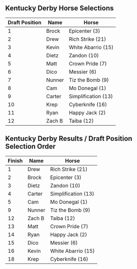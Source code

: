 ## Kentucky Derby Horse Selections

| Draft Position| Name | Horse 
| ----------- | ----------- | -----------------
| 1           | Brock       | Epicenter (3)
| 2           | Drew        | Rich Strike (21)
| 3           | Kevin       | White Abarrio (15)
| 4           | Dietz       | Zandon (10)
| 5           | Matt        | Crown Pride (7)
| 6           | Dico        | Messier (6)
| 7           | Nunner      | Tiz the Bomb (9)
| 8           | Cam         | Mo Donegal (1)
| 9           | Carter      | Simplification (13)
| 10          | Krep        | Cyberknife (16)
| 11          | Ryan        | Happy Jack (2)
| 12          | Zach B      | Taiba (12)

## Kentucky Derby Results / Draft Position Selection Order

| Finish | Name        | Horse 
| ------ | ----------- | -----------------
| 1      | Drew        | Rich Strike (21)
| 2      | Brock       | Epicenter (3)
| 3      | Dietz       | Zandon (10)
| 4      | Carter      | Simplification (13)
| 5      | Cam         | Mo Donegal (1)
| 9      | Nunner      | Tiz the Bomb (9)
| 12     | Zach B      | Taiba (12)
| 13     | Matt        | Crown Pride (7)
| 14     | Ryan        | Happy Jack (2)
| 15     | Dico        | Messier (6)
| 16     | Kevin       | White Abarrio (15)
| 18     | Krep        | Cyberknife (16)
